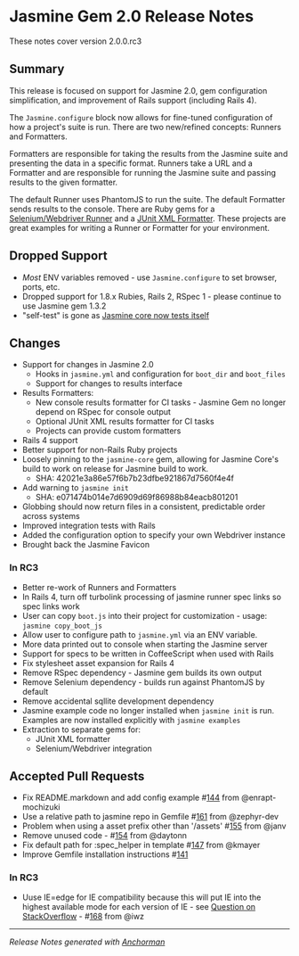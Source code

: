 # Jasmine Gem 2.0 Release Notes

These notes cover version 2.0.0.rc3

## Summary

This release is focused on support for Jasmine 2.0, gem configuration simplification, and improvement of Rails support (including Rails 4).

The `Jasmine.configure` block now allows for fine-tuned configuration of how a project's suite is run. There are two new/refined concepts: Runners and Formatters.

Formatters are responsible for taking the results from the Jasmine suite and presenting the data in a specific format. Runners take a URL and a Formatter and are responsible for running the Jasmine suite and passing results to the given formatter.

The default Runner uses PhantomJS to run the suite. The default Formatter sends results to the console. There are Ruby gems for a [Selenium/Webdriver Runner][selenium] and a [JUnit XML Formatter][junit]. These projects are great examples for writing a Runner or Formatter for your environment.

## Dropped Support

* _Most_ ENV variables removed - use `Jasmine.configure` to set browser, ports, etc.
* Dropped support for 1.8.x Rubies, Rails 2, RSpec 1 - please continue to use Jasmine gem 1.3.2
* "self-test" is gone as [Jasmine core now tests itself](http://travis-ci.org/pivotal/jasmine)

## Changes

* Support for changes in Jasmine 2.0
    * Hooks in `jasmine.yml` and configuration for `boot_dir` and `boot_files`
    * Support for changes to results interface
* Results Formatters:
    * New console results formatter for CI tasks - Jasmine Gem no longer depend on RSpec for console output
    * Optional JUnit XML results formatter for CI tasks
    * Projects can provide custom formatters
* Rails 4 support
* Better support for non-Rails Ruby projects
* Loosely pinning to the `jasmine-core` gem, allowing for Jasmine Core's build to work on release for Jasmine build to work.
    * SHA: 42021e3a86e57f6b7b23dfbe921867d7560f4e4f
* Add warning to `jasmine init`
    * SHA: e071474b014e7d6909d69f86988b84eacb801201
* Globbing should now return files in a consistent, predictable order across systems
* Improved integration tests with Rails
* Added the configuration option to specify your own Webdriver instance
* Brought back the Jasmine Favicon

### In RC3

* Better re-work of Runners and Formatters
* In Rails 4, turn off turbolink processing of jasmine runner spec links so spec links work
* User can copy `boot.js` into their project for customization - usage: `jasmine copy_boot_js`
* Allow user to configure path to `jasmine.yml` via an ENV variable.
* More data printed out to console when starting the Jasmine server
* Support for specs to be written in CoffeeScript when used with Rails
* Fix stylesheet asset expansion for Rails 4
* Remove RSpec dependency - Jasmine gem builds its own output
* Remove Selenium dependency - builds run against PhantomJS by default
* Remove accidental sqllite development dependency
* Jasmine example code no longer installed when `jasmine init` is run. Examples are now installed explicitly with `jasmine examples`
* Extraction to separate gems for:
    * JUnit XML formatter
    * Selenium/Webdriver integration

## Accepted Pull Requests

* Fix README.markdown and add config example #[144](http://github.com/pivotal/jasmine-gem/pull/144) from @enrapt-mochizuki
* Use a relative path to jasmine repo in Gemfile #[161](http://github.com/pivotal/jasmine-gem/pull/161) from @zephyr-dev
* Problem when using a asset prefix other than '/assets' #[155](http://github.com/pivotal/jasmine-gem/pull/155) from @janv
* Remove unused code - #[154](http://github.com/pivotal/jasmine-gem/pull/154) from @daytonn
* Fix default path for :spec_helper in template #[147](http://github.com/pivotal/jasmine-gem/pull/147) from @kmayer
* Improve Gemfile installation instructions #[141](http://github.com/pivotal/jasmine-gem/pull/141)

### In RC3

* Uuse IE=edge for IE compatibility because this will put IE into the highest available mode for each version of IE - see [Question on StackOverflow](http://stackoverflow.com/questions/3449286/force-ie-compatibility-mode-off-in-ie-using-tags
) - #[168](http://github.com/pivotal/jasmine-gem/pull/168) from @iwz


------

_Release Notes generated with [Anchorman](http://github.com/infews/anchorman)_

[selenium]: https://github.com/jasmine/jasmine_selenium_runner
[junit]: https://github.com/jasmine/jasmine_junitxml_formatter